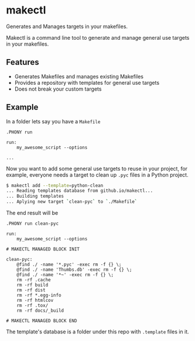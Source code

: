 # makectl
Generates and Manages targets in your makefiles.

Makectl is a command line tool to generate and manage general use targets in your makefiles.

## Features

- Generates Makefiles and manages existing Makefiles
- Provides a repository with templates for general use targets
- Does not break your custom targets

## Example

In a folder lets say you have a `Makefile`

```make
.PHONY run

run:
    my_awesome_script --options

...
```

Now you want to add some general use targets to reuse in your project, for example, everyone needs a target to clean up `.pyc` files in a Python project.

```bash
$ makectl add --template=python-clean
... Reading templates database from github.io/makectl...
... Building templates 
... Aplying new target `clean-pyc` to `./Makefile` 
```

The end result will be

```make
.PHONY run clean-pyc

run:
    my_awesome_script --options

# MAKECTL MANAGED BLOCK INIT

clean-pyc:
	@find ./ -name '*.pyc' -exec rm -f {} \;
	@find ./ -name 'Thumbs.db' -exec rm -f {} \;
	@find ./ -name '*~' -exec rm -f {} \;
	rm -rf .cache
	rm -rf build
	rm -rf dist
	rm -rf *.egg-info
	rm -rf htmlcov
	rm -rf .tox/
	rm -rf docs/_build

# MAKECTL MANAGED BLOCK END
```

The template's database is a folder under this repo with `.template` files in it.

